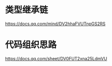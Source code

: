 # 类型继承链
https://docs.qq.com/mind/DV2hhaFVUTnpGS2RS

# 代码组织思路
https://docs.qq.com/sheet/DV0FUT2xna25LdmVU
